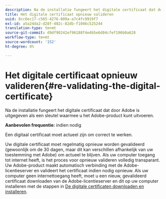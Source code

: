 ```yaml
---
description: Na de installatie fungeert het digitale certificaat dat door Adobe is uitgegeven als een sleutel waarmee u het Adobe-product kunt uitvoeren.
title: Het digitale certificaat opnieuw valideren
uuid: 8cc6ec17-c565-4276-809a-a7c4fc9919f7
exl-id: a5a24da2-d28f-402c-82db-f1046c525244
translation-type: tm+mt
source-git-commit: d9df90242ef96188f4e4b5e6d04cfef196b0a628
workflow-type: tm+mt
source-wordcount: '152'
ht-degree: 0%

---
```


# Het digitale certificaat opnieuw valideren{#re-validating-the-digital-certificate}

Na de installatie fungeert het digitale certificaat dat door Adobe is uitgegeven als een sleutel waarmee u het Adobe-product kunt uitvoeren.

**Aanbevolen frequentie:** indien nodig

Een digitaal certificaat moet actueel zijn om correct te werken.

Uw digitale certificaat moet regelmatig opnieuw worden gevalideerd (gewoonlijk om de 30 dagen, maar dit kan verschillen afhankelijk van uw toestemming met Adobe) om actueel te blijven. Als uw computer toegang tot internet heeft, is het proces voor opnieuw valideren volledig transparant. Uw Adobe-product maakt automatisch verbinding met de Adobe-licentieserver en valideert het certificaat indien nodig opnieuw. Als uw computer geen internettoegang heeft, moet u een nieuw, gevalideerd certificaat downloaden van de Adobe-licentieserver en dit op uw computer installeren met de stappen in [De digitale certificaten downloaden en installeren](../../../home/c-inst-svr/c-install-ins-svr/t-install-proc-inst-svr-dpu/c-dnld-dgtl-cert/c-dnld-dgtl-cert.md#concept-4f79c240492f4e52b6375b4b3bbefa17).
